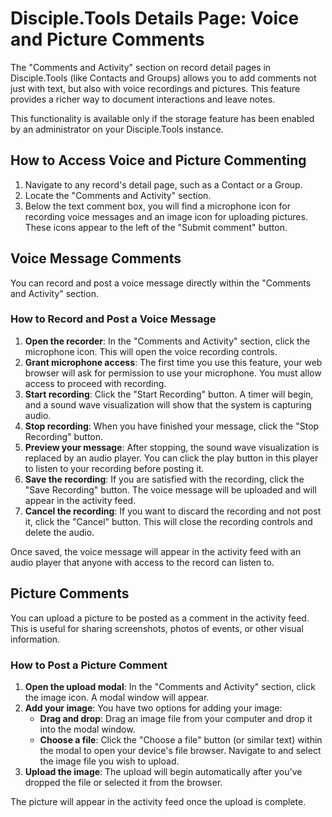 # Disciple.Tools Details Page: Voice and Picture Comments

The "Comments and Activity" section on record detail pages in Disciple.Tools (like Contacts and Groups) allows you to add comments not just with text, but also with voice recordings and pictures. This feature provides a richer way to document interactions and leave notes.

This functionality is available only if the storage feature has been enabled by an administrator on your Disciple.Tools instance.

## How to Access Voice and Picture Commenting

1. Navigate to any record's detail page, such as a Contact or a Group.
2. Locate the "Comments and Activity" section.
3. Below the text comment box, you will find a microphone icon for recording voice messages and an image icon for uploading pictures. These icons appear to the left of the "Submit comment" button.

## Voice Message Comments

You can record and post a voice message directly within the "Comments and Activity" section.

### How to Record and Post a Voice Message

1. **Open the recorder**: In the "Comments and Activity" section, click the microphone icon. This will open the voice recording controls.
2. **Grant microphone access**: The first time you use this feature, your web browser will ask for permission to use your microphone. You must allow access to proceed with recording.
3. **Start recording**: Click the "Start Recording" button. A timer will begin, and a sound wave visualization will show that the system is capturing audio.
4. **Stop recording**: When you have finished your message, click the "Stop Recording" button.
5. **Preview your message**: After stopping, the sound wave visualization is replaced by an audio player. You can click the play button in this player to listen to your recording before posting it.
6. **Save the recording**: If you are satisfied with the recording, click the "Save Recording" button. The voice message will be uploaded and will appear in the activity feed.
7. **Cancel the recording**: If you want to discard the recording and not post it, click the "Cancel" button. This will close the recording controls and delete the audio.

Once saved, the voice message will appear in the activity feed with an audio player that anyone with access to the record can listen to.

## Picture Comments

You can upload a picture to be posted as a comment in the activity feed. This is useful for sharing screenshots, photos of events, or other visual information.

### How to Post a Picture Comment

1. **Open the upload modal**: In the "Comments and Activity" section, click the image icon. A modal window will appear.
2. **Add your image**: You have two options for adding your image:
    *   **Drag and drop**: Drag an image file from your computer and drop it into the modal window.
    *   **Choose a file**: Click the "Choose a file" button (or similar text) within the modal to open your device's file browser. Navigate to and select the image file you wish to upload.
3. **Upload the image**: The upload will begin automatically after you've dropped the file or selected it from the browser.

The picture will appear in the activity feed once the upload is complete.
